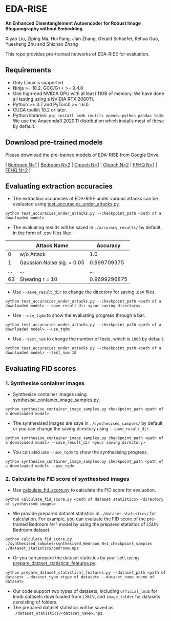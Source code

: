 # EDA-RISE

**An Enhanced Disentanglement Autoencoder for Robust Image Steganography without Embedding**

Xiyao Liu, Ziping Ma, Hui Fang, Jian Zhang, Gerald Schaefer, Kehua Guo, Yuesheng Zhu and Shichao Zhang

This repo provides pre-trained networks of EDA-RISE for evaluation.

## Requirements
+ Only Linux is supported.
+ Ninja >= 10.2, GCC/G++ >= 9.4.0
+ One high-end NVIDIA GPU with at least 11GB of memory. We have done all testing using a NVIDIA RTX 2080Ti.
+ Python >= 3.7 and PyTorch >= 1.6.0.
+ CUDA toolkit 10.2 or later.
+ Python libraries: `pip install lmdb imutils opencv-python pandas tqdm`. We use the Anaconda3 2020.11 distribution which installs most of these by default.

## Download pre-trained models
Please download the pre-trained models of EDA-RISE from Google Drive.

| [Bedroom N=1](https://drive.google.com/file/d/1vAz06Gux-38aefC6h1WgeH6UXkUAzaCv/view?usp=share_link)
| [Bedroom N=2](https://drive.google.com/file/d/1UfVQXp54hLnu-cq-RdnrCc2N9r8wWFZn/view?usp=share_link)
| [Church N=1](https://drive.google.com/file/d/1wcIEhPsYaMhGx9AyrPHD7IsyskRrAXrm/view?usp=share_link) 
| [Church N=2](https://drive.google.com/file/d/1SQOEG0PgHbDgyNEEe53L5PtmcZogu5_0/view?usp=share_link) 
| [FFHQ N=1](https://drive.google.com/file/d/1zaJOek5YRgXVVX_sSsinyvf-UXiU8IPM/view?usp=share_link)
| [FFHQ N=2](https://drive.google.com/file/d/194_kkf0XlGtwEQ9nHFlV4NCOchoOnyNy/view?usp=share_link) |

## Evaluating extraction accuracies
+ The extraction accuracies of EDA-RISE under various attacks can be evaluated using [test_accuracies_under_attacks.py](./test_accuracies_under_attacks.py).
```shell
python test_accuracies_under_attacks.py --checkpoint_path <path of a downloaded model>
```

+ The evaluating results will be saved in `./accuracy_results/` by default, in the form of .csv files like:

|     | Attack Name                | Accuracy     |
|-----|----------------------------|--------------|
| 0   | w/o Attack                 | 1.0          |
| 1   | Gaussian Noise sig. = 0.05 | 0.999709375  |
| ... | ...                        | ...          |
| 63  | Shearing r = 10            | 0.9699296875 |

+ Use `--save_result_dir` to change the directory for saving .csv files.
```shell
python test_accuracies_under_attacks.py --checkpoint_path <path of a downloaded model> --save_result_dir <your saving directory>
```

+ Use `--use_tqdm` to show the evaluating progress through a bar.
```shell
python test_accuracies_under_attacks.py --checkpoint_path <path of a downloaded model> --use_tqdm
```

+ Use `--test_num` to change the number of tests, which is `1000` by default.
```shell
python test_accuracies_under_attacks.py --checkpoint_path <path of a downloaded model> --test_num 10
```

## Evaluating FID scores

### 1. Synthesise container images
+ Synthesise container images using [synthesise_container_image_samples.py](./synthesise_container_image_samples.py).
```shell
python synthesise_container_image_samples.py checkpoint_path <path of a downloaded model>
```
+ The synthesised images are save in `./synthesised_samples/` by default, or you can change the saving directory using `--save_result_dir`.
```shell
python synthesise_container_image_samples.py checkpoint_path <path of a downloaded model> --save_result_dir <your saving directory>
```
+ You can also use `--use_tqdm` to show the synthesising progress.
```shell
python synthesise_container_image_samples.py checkpoint_path <path of a downloaded model> --use_tqdm
```

### 2. Calculate the FID score of synthesised images
+ Use [calculate_fid_score.py](./calculate_fid_score.py) to calculate the FID score for evaluation.
```shell
python calculate_fid_score.py <path of dataset statistics> <directory of synthesised images>
```
+ We provide prepared dataset statistics in `./dataset_statistics/` for calculation. For example, you can evaluate the FID score of the pre-trained Bedroom N=1 model by using the prepared statistics of LSUN Bedroom dataset.
```shell
python calculate_fid_score.py ./synthesised_samples/synthesised_Bedroon_N=1_checkpoint_samples ./dataset_statistics/bedroom.npz
```
+ Or you can prepare the dataset statistics by your self, using [prepare_dataset_statistical_features.py](./prepare_dataset_statistical_features.py).
```shell
python prepare_dataset_statistical_features.py --dataset_path <path of dataset> --dataset_type <type of dataset> --dataset_name <name of dataset>
```
+ Our code support two types of datasets, including `official_lmdb` for lmdb datasets downloaded from LSUN, and `image_folder` for datasets consisting of folders.
+ The prepared dataset statistics will be saved as `./dataset_statistics/<dataset_name>.npz`.


